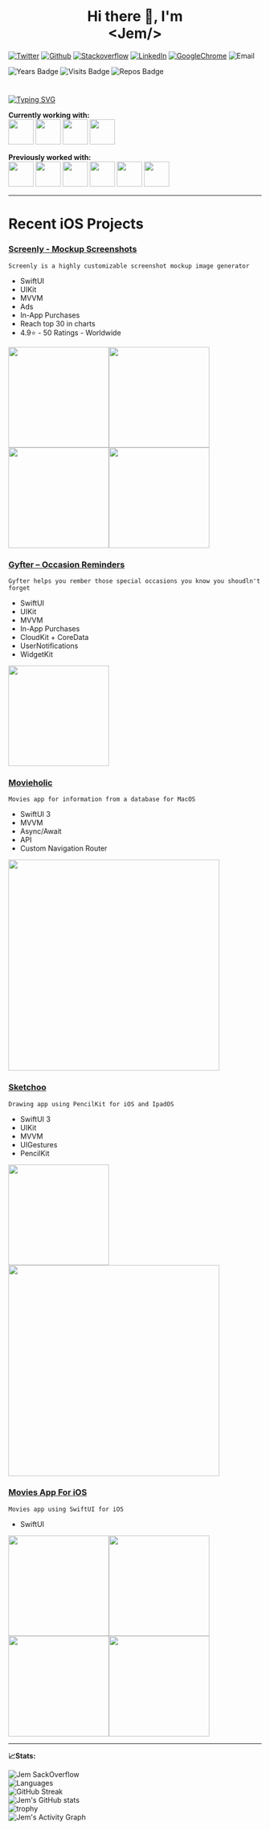 <h1 align=center>Hi there 👋, I'm <br> &lt;Jem/&gt;</h1>

[![Twitter](https://img.shields.io/badge/twitter-%20-blue?style=social&logo=twitter)](https://twitter.com/official_JemAl)
[![Github](https://img.shields.io/badge/Github-%20-blue?style=social&logo=github)](https://github.com/JemAlvarez)
[![Stackoverflow](https://img.shields.io/badge/Stackoverflow-%20-blue?style=social&logo=stackoverflow)](https://stackoverflow.com/users/13363630/bluestarxd)
[![LinkedIn](https://img.shields.io/badge/LinkedIn-%20-blue?style=social&logo=linkedin)](https://www.linkedin.com/in/jem-alvarez-046962164/)
[![GoogleChrome](https://img.shields.io/badge/website-%20-blue?style=social&logo=googlechrome)](https://www.jemalvarez.com)
![Email](https://img.shields.io/badge/Email-contact%40jemalvarez.com%20-blue)

![Years Badge](https://badges.pufler.dev/years/JemAlvarez)
![Visits Badge](https://badges.pufler.dev/visits/JemAlvarez/JemAlvarez)
![Repos Badge](https://badges.pufler.dev/repos/JemAlvarez)

#

[![Typing SVG](https://readme-typing-svg.herokuapp.com/?lines=Swift+app+developer;Web+developer;Game+developer;Three+years+of+experience)](https://git.io/typing-svg)

**Currently working with:**<br>
<img width="50" src="https://cdn.iconscout.com/icon/free/png-256/swift-13-722653.png" />
<img width="50" src="https://img.icons8.com/color/48/000000/swiftui.png" />
<img width="50" src="https://upload.wikimedia.org/wikipedia/en/0/0c/Xcode_icon.png" />
<img width="50" src="https://freepngimg.com/save/68525-apple-network-icons-ios-computer-iphone-graphics/1140x1140" />

**Previously worked with:**<br>
<img width="50" src="https://image.flaticon.com/icons/png/512/1216/1216733.png" />
<img width="50" src="https://cdn.iconscout.com/icon/free/png-256/css3-9-1175237.png" />
<img width="50" src="https://icon-library.com/images/javascript-icon-png/javascript-icon-png-23.jpg" />
<img width="50" src="https://cdn4.iconfinder.com/data/icons/logos-3/600/React.js_logo-512.png" />
<img width="50" src="https://cdn.iconscout.com/icon/free/png-512/node-js-1174925.png" />
<img width="50" src="https://www.freeiconspng.com/uploads/c-logo-icon-18.png" />

---

# Recent iOS Projects

### [Screenly - Mockup Screenshots](https://apps.apple.com/us/app/screenly-mockup-screenshots/id1592798429)
```
Screenly is a highly customizable screenshot mockup image generator
```
* SwiftUI
* UIKit
* MVVM
* Ads
* In-App Purchases
* Reach top 30 in charts
* 4.9⭐ - 50 Ratings - Worldwide

<img width="200" src="./Screenly/01.png" /><img width="200" src="./Screenly/03.png" /><img width="200" src="./Screenly/04.png" /><img width="200" src="./Screenly/05.png" />

### [Gyfter – Occasion Reminders](https://apps.apple.com/us/app/id1615132443)
```
Gyfter helps you rember those special occasions you know you shoudln't forget
```
* SwiftUI
* UIKit
* MVVM
* In-App Purchases
* CloudKit + CoreData
* UserNotifications
* WidgetKit

<img width="200" src="./Screenly/01.png" />

### [Movieholic](https://github.com/JemAlvarez/Movieholic)
```
Movies app for information from a database for MacOS
```
* SwiftUI 3
* MVVM
* Async/Await
* API
* Custom Navigation Router

<img height="420" src="./Movies_MacOS/01.png" />

### [Sketchoo](https://github.com/JemAlvarez/Pokedex_SwiftUI_iOS15)
```
Drawing app using PencilKit for iOS and IpadOS
```
* SwiftUI 3
* UIKit
* MVVM
* UIGestures
* PencilKit

<img width="200" src="./Drawing/01.PNG" /><img height="420" src="./Drawing/02.PNG" />

### [Movies App For iOS](https://github.com/JemAlvarez/iOS-Movies)
```
Movies app using SwiftUI for iOS
```
* SwiftUI

<img width="200" src="./Movies_iOS/01.PNG" /><img width="200" src="./Movies_iOS/02.PNG" /><img width="200" src="./Movies_iOS/03.PNG" /><img width="200" src="./Movies_iOS/04.PNG" />

---

**📈Stats:**

![Jem SackOverflow](https://github-readme-stackoverflow.vercel.app/?userID=13363630&theme=dark&layout=compact)<br>
![Languages](https://github-readme-stats.vercel.app/api/top-langs?username=jemalvarez&show_icons=true&layout=compact&theme=prussian)<br>
![GitHub Streak](https://github-readme-streak-stats.herokuapp.com/?user=JemAlvarez&theme=prussian)<br>
![Jem's GitHub stats](https://github-readme-stats.vercel.app/api?username=JemAlvarez&show_icons=true&theme=prussian)<br>
![trophy](https://github-profile-trophy.vercel.app/?username=JemAlvarez&theme=nord)<br>
![Jem's Activity Graph](https://activity-graph.herokuapp.com/graph?username=jemalvarez&theme=react-dark)
